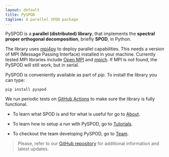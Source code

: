 ```yaml
---
layout: default
title: PySPOD
tagline: A parallel SPOD package
---
```


PySPOD is a **parallel (distributed) library**, that implements the
**spectral proper orthogonal decomposition**, briefly **SPOD**, in
Python.

The library uses [mpi4py](https://github.com/mpi4py/mpi4py) to deploy
parallel capabilities. This needs a version of MPI (Message
Passing Interface) installed in your machine. Currently tested
MPI libraries include [Open MPI](https://www.open-mpi.org)
and [mpich](https://www.mpich.org). If MPI is not found,
the PySPOD will still work, but in serial.

PySPOD is conveniently available as part of _pip_.
To install the library you can type:

```shell
pip install pyspod
```

We run periodic tests on [GitHub Actions](https://github.com/mathe-lab/PySPOD/actions)
to make sure the library is fully functional.

- To learn what SPOD is and for what is useful for go to [About](./about).

- To learn how to setup a run with PySPOD, go to [Tutorials](./tutorials).

- To checkout the team developing PySPOD, go to [Team](./team).

> Please, refer to our [GitHub repository](https://github.com/mathe-lab/PySPOD)
for additional information and latest updates.

